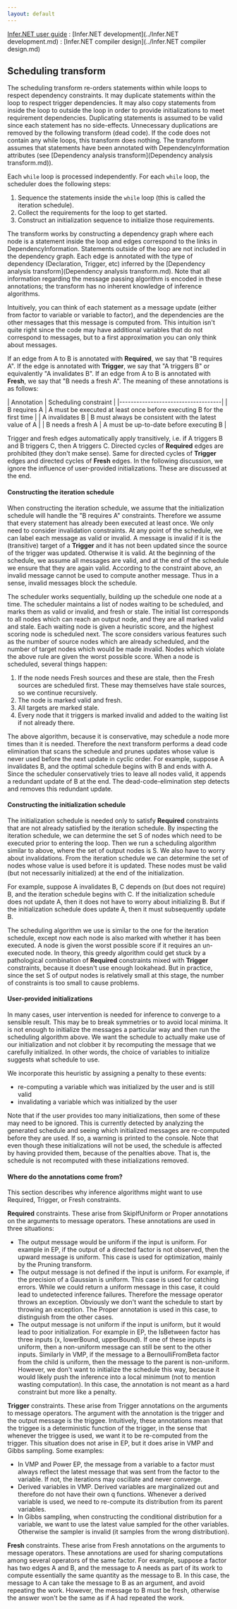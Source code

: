 ```yaml
---
layout: default
---
```

[Infer.NET user guide](../index.md) : [Infer.NET development](../Infer.NET development.md) : [Infer.NET compiler design](../Infer.NET compiler design.md)

## Scheduling transform

The scheduling transform re-orders statements within while loops to respect dependency constraints. It may duplicate statements within the loop to respect trigger dependencies. It may also copy statements from inside the loop to outside the loop in order to provide initializations to meet requirement dependencies. Duplicating statements is assumed to be valid since each statement has no side-effects. Unnecessary duplications are removed by the following transform (dead code). If the code does not contain any while loops, this transform does nothing. The transform assumes that statements have been annotated with DependencyInformation attributes (see [Dependency analysis transform](Dependency analysis transform.md)). 
 
Each `while` loop is processed independently. For each `while` loop, the scheduler does the following steps:

1. Sequence the statements inside the `while` loop (this is called the iteration schedule).
2. Collect the requirements for the loop to get started.
3. Construct an initialization sequence to initialize those requirements.

The transform works by constructing a dependency graph where each node is a statement inside the loop and edges correspond to the links in DependencyInformation. Statements outside of the loop are not included in the dependency graph. Each edge is annotated with the type of dependency (Declaration, Trigger, etc) inferred by the [Dependency analysis transform](Dependency analysis transform.md). Note that all information regarding the message passing algorithm is encoded in these annotations; the transform has no inherent knowledge of inference algorithms.

Intuitively, you can think of each statement as a message update (either from factor to variable or variable to factor), and the dependencies are the other messages that this message is computed from. This intuition isn't quite right since the code may have additional variables that do not correspond to messages, but to a first approximation you can only think about messages. 

If an edge from A to B is annotated with **Required**, we say that "B requires A". If the edge is annotated with **Trigger**, we say that "A triggers B" or equivalently "A invalidates B". If an edge from A to B is annotated with **Fresh**, we say that "B needs a fresh A". The meaning of these annotations is as follows:

| Annotation | Scheduling constraint |
|------------------------------------| 
| B requires A | A must be executed at least once before executing B for the first time | 
| A invalidates B | B must always be consistent with the latest value of A | 
| B needs a fresh A | A must be up-to-date before executing B |

Trigger and fresh edges automatically apply transitively, i.e. if A triggers B and B triggers C, then A triggers C. Directed cycles of **Required** edges are prohibited (they don't make sense). Same for directed cycles of **Trigger** edges and directed cycles of **Fresh** edges.
In the following discussion, we ignore the influence of user-provided initializations. These are discussed at the end.

#### Constructing the iteration schedule

When constructing the iteration schedule, we assume that the initialization schedule will handle the "B requires A" constraints. Therefore we assume that every statement has already been executed at least once. We only need to consider invalidation constraints. At any point of the schedule, we can label each message as valid or invalid. A message is invalid if it is the (transitive) target of a **Trigger** and it has not been updated since the source of the trigger was updated. Otherwise it is valid. At the beginning of the schedule, we assume all messages are valid, and at the end of the schedule we ensure that they are again valid. According to the constraint above, an invalid message cannot be used to compute another message. Thus in a sense, invalid messages block the schedule. 

The scheduler works sequentially, building up the schedule one node at a time. The scheduler maintains a list of nodes waiting to be scheduled, and marks them as valid or invalid, and fresh or stale. The initial list corresponds to all nodes which can reach an output node, and they are all marked valid and stale. Each waiting node is given a heuristic score, and the highest scoring node is scheduled next. The score considers various features such as the number of source nodes which are already scheduled, and the number of target nodes which would be made invalid. Nodes which violate the above rule are given the worst possible score. When a node is scheduled, several things happen:

1. If the node needs Fresh sources and these are stale, then the Fresh sources are scheduled first. These may themselves have stale sources, so we continue recursively.
2. The node is marked valid and fresh.
3. All targets are marked stale.
4. Every node that it triggers is marked invalid and added to the waiting list if not already there.

The above algorithm, because it is conservative, may schedule a node more times than it is needed. Therefore the next transform performs a dead code elimination that scans the schedule and prunes updates whose value is never used before the next update in cyclic order. For example, suppose A invalidates B, and the optimal schedule begins with B and ends with A. Since the scheduler conservatively tries to leave all nodes valid, it appends a redundant update of B at the end. The dead-code-elimination step detects and removes this redundant update.

#### Constructing the initialization schedule

The initialization schedule is needed only to satisfy **Required** constraints that are not already satisfied by the iteration schedule. By inspecting the iteration schedule, we can determine the set S of nodes which need to be executed prior to entering the loop. Then we run a scheduling algorithm similar to above, where the set of output nodes is S. We also have to worry about invalidations. From the iteration schedule we can determine the set of nodes whose value is used before it is updated. These nodes must be valid (but not necessarily initialized) at the end of the initialization. 

For example, suppose A invalidates B, C depends on (but does not require) B, and the iteration schedule begins with C. If the initialization schedule does not update A, then it does not have to worry about initializing B. But if the initialization schedule does update A, then it must subsequently update B.

The scheduling algorithm we use is similar to the one for the iteration schedule, except now each node is also marked with whether it has been executed. A node is given the worst possible score if it requires an un-executed node. In theory, this greedy algorithm could get stuck by a pathological combination of **Required** constraints mixed with **Trigger** constraints, because it doesn't use enough lookahead. But in practice, since the set S of output nodes is relatively small at this stage, the number of constraints is too small to cause problems.

#### User-provided initializations

In many cases, user intervention is needed for inference to converge to a sensible result. This may be to break symmetries or to avoid local minima. It is not enough to initialize the messages a particular way and then run the scheduling algorithm above. We want the schedule to actually make use of our initialization and not clobber it by recomputing the message that we carefully initialized. In other words, the choice of variables to initialize suggests what schedule to use.

We incorporate this heuristic by assigning a penalty to these events:

*  re-computing a variable which was initialized by the user and is still valid
*  invalidating a variable which was initialized by the user

Note that if the user provides too many initializations, then some of these may need to be ignored. This is currently detected by analyzing the generated schedule and seeing which initialized messages are re-computed before they are used. If so, a warning is printed to the console. Note that even though these initializations will not be used, the schedule is affected by having provided them, because of the penalties above. That is, the schedule is not recomputed with these initializations removed.

#### Where do the annotations come from?

This section describes why inference algorithms might want to use Required, Trigger, or Fresh constraints.

**Required** constraints. These arise from SkipIfUniform or Proper annotations on the arguments to message operators. These annotations are used in three situations:

*  The output message would be uniform if the input is uniform. For example in EP, if the output of a directed factor is not observed, then the upward message is uniform. This case is used for optimization, mainly by the Pruning transform.
*  The output message is not defined if the input is uniform. For example, if the precision of a Gaussian is uniform. This case is used for catching errors. While we could return a uniform message in this case, it could lead to undetected inference failures. Therefore the message operator throws an exception. Obviously we don't want the schedule to start by throwing an exception. The Proper annotation is used in this case, to distinguish from the other cases.
*  The output message is not uniform if the input is uniform, but it would lead to poor initialization. For example in EP, the IsBetween factor has three inputs (x, lowerBound, upperBound). If one of these inputs is uniform, then a non-uniform message can still be sent to the other inputs. Similarly in VMP, if the message to a BernoulliFromBeta factor from the child is uniform, then the message to the parent is non-uniform. However, we don't want to initialize the schedule this way, because it would likely push the inference into a local minimum (not to mention wasting computation). In this case, the annotation is not meant as a hard constraint but more like a penalty.

**Trigger** constraints. These arise from Trigger annotations on the arguments to message operators. The argument with the annotation is the trigger and the output message is the triggee. Intuitively, these annotations mean that the triggee is a deterministic function of the trigger, in the sense that whenever the triggee is used, we want it to be re-computed from the trigger. This situation does not arise in EP, but it does arise in VMP and Gibbs sampling. Some examples:

*  In VMP and Power EP, the message from a variable to a factor must always reflect the latest message that was sent from the factor to the variable. If not, the iterations may oscillate and never converge. 
*  Derived variables in VMP. Derived variables are marginalized out and therefore do not have their own q functions. Whenever a derived variable is used, we need to re-compute its distribution from its parent variables. 
*  In Gibbs sampling, when constructing the conditional distribution for a variable, we want to use the latest value sampled for the other variables. Otherwise the sampler is invalid (it samples from the wrong distribution).

**Fresh** constraints. These arise from Fresh annotations on the arguments to message operators. These annotations are used for sharing computations among several operators of the same factor. For example, suppose a factor has two edges A and B, and the message to A needs as part of its work to compute essentially the same quantity as the message to B. In this case, the message to A can take the message to B as an argument, and avoid repeating the work. However, the message to B must be fresh, otherwise the answer won't be the same as if A had repeated the work.